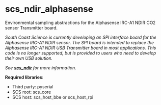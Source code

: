 # scs_ndir_alphasense
Environmental sampling abstractions for the Alphasense IRC-A1 NDIR CO2 sensor Transmitter board.

_South Coast Science is currently developing an SPI interface board for the Alphasense IRC-A1 NDIR sensor. The SPI 
board is intended to replace the Alphasense IRC-A1 NDIR USB Transmitter board in most applications. This code is
no longer supported, but is provided to users who need to develop their own USB solution._

_See **[scs_ndir](https://github.com/south-coast-science/scs_ndir)** for more information._

**Required libraries:** 

* Third party: pyserial
* SCS root: scs_core
* SCS host: scs_host_bbe or scs_host_rpi
